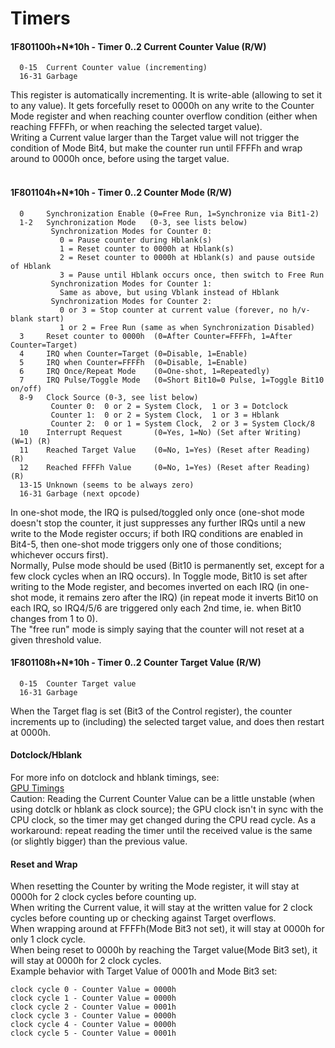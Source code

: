 #   Timers
#### 1F801100h+N\*10h - Timer 0..2 Current Counter Value (R/W)
```
  0-15  Current Counter value (incrementing)
  16-31 Garbage
```
This register is automatically incrementing. It is write-able (allowing to set
it to any value). It gets forcefully reset to 0000h on any write to the Counter
Mode register and when reaching counter overflow condition (either when reaching FFFFh, or when
reaching the selected target value).<br/>
Writing a Current value larger than the Target value will not trigger the condition of Mode Bit4, but make the counter run until FFFFh and wrap around to 0000h once, before using the target value.<br/>
<br/>

#### 1F801104h+N\*10h - Timer 0..2 Counter Mode (R/W)
```
  0     Synchronization Enable (0=Free Run, 1=Synchronize via Bit1-2)
  1-2   Synchronization Mode   (0-3, see lists below)
         Synchronization Modes for Counter 0:
           0 = Pause counter during Hblank(s)
           1 = Reset counter to 0000h at Hblank(s)
           2 = Reset counter to 0000h at Hblank(s) and pause outside of Hblank
           3 = Pause until Hblank occurs once, then switch to Free Run
         Synchronization Modes for Counter 1:
           Same as above, but using Vblank instead of Hblank
         Synchronization Modes for Counter 2:
           0 or 3 = Stop counter at current value (forever, no h/v-blank start)
           1 or 2 = Free Run (same as when Synchronization Disabled)
  3     Reset counter to 0000h  (0=After Counter=FFFFh, 1=After Counter=Target)
  4     IRQ when Counter=Target (0=Disable, 1=Enable)
  5     IRQ when Counter=FFFFh  (0=Disable, 1=Enable)
  6     IRQ Once/Repeat Mode    (0=One-shot, 1=Repeatedly)
  7     IRQ Pulse/Toggle Mode   (0=Short Bit10=0 Pulse, 1=Toggle Bit10 on/off)
  8-9   Clock Source (0-3, see list below)
         Counter 0:  0 or 2 = System Clock,  1 or 3 = Dotclock
         Counter 1:  0 or 2 = System Clock,  1 or 3 = Hblank
         Counter 2:  0 or 1 = System Clock,  2 or 3 = System Clock/8
  10    Interrupt Request       (0=Yes, 1=No) (Set after Writing)    (W=1) (R)
  11    Reached Target Value    (0=No, 1=Yes) (Reset after Reading)        (R)
  12    Reached FFFFh Value     (0=No, 1=Yes) (Reset after Reading)        (R)
  13-15 Unknown (seems to be always zero)
  16-31 Garbage (next opcode)
```
In one-shot mode, the IRQ is pulsed/toggled only once (one-shot mode doesn't
stop the counter, it just suppresses any further IRQs until a new write to the
Mode register occurs; if both IRQ conditions are enabled in Bit4-5, then
one-shot mode triggers only one of those conditions; whichever occurs first).<br/>
Normally, Pulse mode should be used (Bit10 is permanently set, except for a few
clock cycles when an IRQ occurs). In Toggle mode, Bit10 is set after writing to
the Mode register, and becomes inverted on each IRQ (in one-shot mode, it
remains zero after the IRQ) (in repeat mode it inverts Bit10 on each IRQ, so
IRQ4/5/6 are triggered only each 2nd time, ie. when Bit10 changes from 1 to 0).<br/>
The "free run" mode is simply saying that the counter will not reset at a given threshold value.

#### 1F801108h+N\*10h - Timer 0..2 Counter Target Value (R/W)
```
  0-15  Counter Target value
  16-31 Garbage
```
When the Target flag is set (Bit3 of the Control register), the counter
increments up to (including) the selected target value, and does then restart
at 0000h.<br/>

#### Dotclock/Hblank
For more info on dotclock and hblank timings, see:<br/>
[GPU Timings](graphicsprocessingunitgpu.md#gpu-timings)<br/>
Caution: Reading the Current Counter Value can be a little unstable (when using
dotclk or hblank as clock source); the GPU clock isn't in sync with the CPU
clock, so the timer may get changed during the CPU read cycle. As a workaround:
repeat reading the timer until the received value is the same (or slightly
bigger) than the previous value.<br/>

#### Reset and Wrap
When resetting the Counter by writing the Mode register, it will stay at 0000h for 2 clock cycles before counting up.<br/>
When writing the Current value, it will stay at the written value for 2 clock cycles before counting up or checking against Target overflows.<br/>
When wrapping around at FFFFh(Mode Bit3 not set), it will stay at 0000h for only 1 clock cycle.<br/>
When being reset to 0000h by reaching the Target value(Mode Bit3 set), it will stay at 0000h for 2 clock cycles.<br/>
Example behavior with Target Value of 0001h and Mode Bit3 set:
```
clock cycle 0 - Counter Value = 0000h
clock cycle 1 - Counter Value = 0000h
clock cycle 2 - Counter Value = 0001h
clock cycle 3 - Counter Value = 0000h
clock cycle 4 - Counter Value = 0000h
clock cycle 5 - Counter Value = 0001h
```
